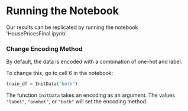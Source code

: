 # Running the Notebook
Our results can be replicated by running the notebook 'HousePricesFinal.ipynb'.

### Change Encoding Method
By default, the data is encoded with a combination of one-hot and label. 

To change this, go to cell 6 in the notebook:
```python
train_df = InitData("both")
```
The function `InitData` takes an encoding as an argument. The values `"label"`, `"onehot"`, or `"both"` will set the encoding method.
